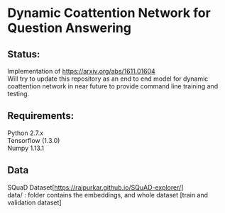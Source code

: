 # Dynamic Coattention Network for Question Answering 

## Status:
Implementation of https://arxiv.org/abs/1611.01604 <br/>
Will try to update this repository as an end to end model for dynamic coattention network in near future to provide command line training and testing. <br/>

## Requirements:
Python 2.7.x <br/>
Tensorflow (1.3.0) <br/>
Numpy 1.13.1 <br/>

## Data
SQuaD Dataset[https://rajpurkar.github.io/SQuAD-explorer/] <br/>
data/ : folder contains the embeddings, and whole dataset [train and validation dataset] <br/>
